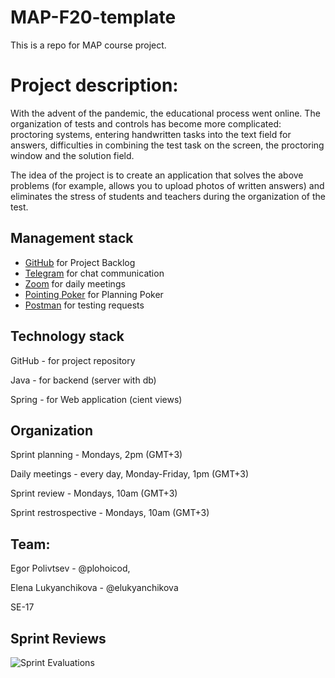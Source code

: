 # MAP-F20-template

This is a repo for MAP course project.

# Project description:

With the advent of the pandemic, the educational process went online. The organization of tests and controls has become more complicated: proctoring systems, entering handwritten tasks into the text field for answers, difficulties in combining the test task on the screen, the proctoring window and the solution field.

The idea of the project is to create an application that solves the above problems (for example, allows you to upload photos of written answers) and eliminates the stress of students and teachers during the organization of the test.

## Management stack

* [GitHub](https://github.com) for Project Backlog
* [Telegram](https://web.telegram.org) for chat communication
* [Zoom](https://zoom.us/ru-ru/meetings.html) for daily meetings
* [Pointing Poker](https://www.pointingpoker.com) for Planning Poker
* [Postman](https://www.postman.com) for testing requests

## Technology stack

GitHub - for project repository

Java - for backend (server with db)

Spring - for Web application (cient views)

## Organization

Sprint planning - Mondays, 2pm (GMT+3)

Daily meetings - every day, Monday-Friday, 1pm (GMT+3) 

Sprint review - Mondays, 10am (GMT+3)

Sprint restrospective - Mondays, 10am (GMT+3)

## Team:
Egor Polivtsev - @plohoicod,

Elena Lukyanchikova - @elukyanchikova

SE-17

## Sprint Reviews

![Sprint Evaluations](https://docs.google.com/spreadsheets/d/e/2PACX-1vTXIhfQzTkLutk3Wp2zWwAcCXQe7GZCZGWMZHp4nMPAgInjsxWohwH5hxwd4N9iyATx-H-QBAiTGWlj/pubchart?oid=1026445089&format=image)
